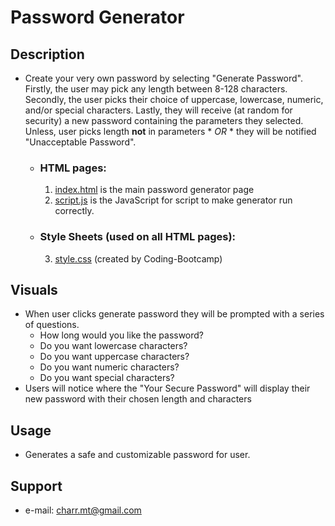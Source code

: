 #  **Password Generator** #

## **Description**

-  Create your very own password by selecting "Generate Password". Firstly, the user may pick any length between 8-128 characters. Secondly, the user picks their choice of uppercase, lowercase, numeric, and/or special characters. Lastly, they will receive (at random for security) a new password containing the parameters they selected. Unless, user picks length **not** in parameters * *OR* * they will be notified "Unacceptable Password".

    - ### **HTML pages:**
         1. [index.html](index.html) is the main password generator page
         2. [script.js](portfolio.html) is the JavaScript for script to make generator run correctly.

    - ### **Style Sheets** (used on all HTML pages)**:**
         3. [style.css](style.css) (created by Coding-Bootcamp)

## **Visuals**
- When user clicks generate password they will be prompted with a series of questions.
    - How long would you like the password?
    - Do you want lowercase characters?
    - Do you want uppercase characters?
    - Do you want numeric characters?
    - Do you want special characters?
- Users will notice where the "Your Secure Password" will display their new password with their chosen length and characters

## **Usage**
- Generates a safe and customizable password for user.

## **Support**
- e-mail: charr.mt@gmail.com
